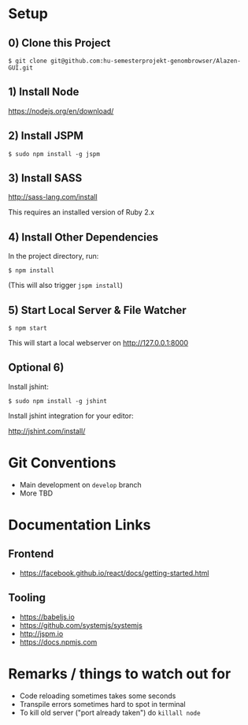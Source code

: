 # Setup

## 0) Clone this Project

    $ git clone git@github.com:hu-semesterprojekt-genombrowser/Alazen-GUI.git

## 1) Install Node

https://nodejs.org/en/download/

## 2) Install JSPM

    $ sudo npm install -g jspm

## 3) Install SASS

http://sass-lang.com/install

This requires an installed version of Ruby 2.x

## 4) Install Other Dependencies

In the project directory, run:

    $ npm install

(This will also trigger `jspm install`)

## 5) Start Local Server & File Watcher

    $ npm start

This will start a local webserver on http://127.0.0.1:8000

## Optional 6)

Install jshint:

    $ sudo npm install -g jshint

Install jshint integration for your editor:

http://jshint.com/install/

# Git Conventions

- Main development on `develop` branch
- More TBD

# Documentation Links
## Frontend

- https://facebook.github.io/react/docs/getting-started.html

## Tooling

- https://babeljs.io
- https://github.com/systemjs/systemjs
- http://jspm.io
- https://docs.npmjs.com

# Remarks / things to watch out for

- Code reloading sometimes takes some seconds
- Transpile errors sometimes hard to spot in terminal
- To kill old server ("port already taken") do `killall node`
